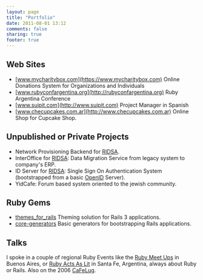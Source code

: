 ```yaml
---
layout: page
title: "Portfolio"
date: 2011-08-01 13:12
comments: false
sharing: true
footer: true
---
```


## Web Sites

- [www.mycharitybox.com](https://www.mycharitybox.com) Online Donations System for Organizations and Individuals
- [www.rubyconfargentina.org](http://rubyconfargentina.org) Ruby Argentina Conference
- [www.suipit.com](http://www.suipit.com) Project Manager in Spanish
- [www.checupcakes.com.ar](http://www.checupcakes.com.ar) Online Shop for Cupcake Shop. 

## Unpublished or Private Projects

- Network Provisioning Backend for [RIDSA](http://www.ridsa.com.ar/).
- InterOffice for [RIDSA](http://www.ridsa.com.ar/): Data Migration Service from legacy system to company's ERP. 
- ID Server for [RIDSA](http://www.ridsa.com.ar/): Single Sign On Authentication System (bootstrapped from a basic [OpenID](http://openid.net/) Server).
- YidCafe: Forum based system oriented to the jewish community. 

## Ruby Gems

- [themes_for_rails](https://github.com/lucasefe/themes_for_rails) Theming solution for Rails 3 applications. 
- [core-generators](https://github.com/lucasefe/core-generators) Basic generators for bootstrapping Rails applications.

## Talks

I spoke in a couple of regional Ruby Events like the [Ruby Meet Ups](http://ruby.com.ar) in Buenos Aires, or [Ruby Acts As Lit](http://www.rubylit.com.ar) in Santa Fe, Argentina, always about Ruby or Rails. Also on the 2006 [CaFeLug](http://www.cafelug.org.ar/). 